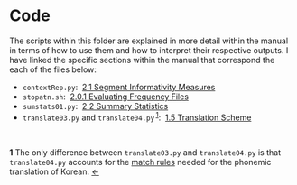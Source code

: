 # Code

The scripts within this folder are explained in more detail within the manual in terms of how to use them and how to interpret their respective outputs. I have linked the specific sections within the manual that correspond the each of the files below:

* `contextRep.py`:&nbsp; [2.1 Segment Informativity Measures](https://cohenpr-xpf.github.io/XPF/manual/xpf_manual.pdf#Segment%20Informativity%20Measures)
* `stopatn.sh`:&nbsp; [2.0.1 Evaluating Frequency Files](https://cohenpr-xpf.github.io/XPF/manual/xpf_manual.pdf#Evaluating%20Frequency%20Files)
* `sumstats01.py`:&nbsp; [2.2 Summary Statistics](https://cohenpr-xpf.github.io/XPF/manual/xpf_manual.pdf#Summary%20Statistics)
* `translate03.py` and `translate04.py`&thinsp;<sup id="ref1">[1](#foot1)</sup>:&nbsp; [1.5 Translation Scheme](https://cohenpr-xpf.github.io/XPF/manual/xpf_manual.pdf#Translation%20Scheme)

</br>

<b id="foot1">1</b> The only difference between `translate03.py` and `translate04.py` is that `translate04.py` accounts for the [match rules](https://cohenpr-xpf.github.io/XPF/manual/xpf_manual.pdf#page=10) needed for the phonemic translation of Korean. [←](#ref1)
